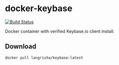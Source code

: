 # docker-keybase

[![Build Status][travis-ci-badge]][travis-ci]

Docker container with verified Keybase.io client install.

## Download

```
docker pull langrisha/keybase:latest
```

[travis-ci]: https://travis-ci.org/langri-sha/docker-keybase
[travis-ci-badge]: https://travis-ci.org/langri-sha/docker-keybase.svg?branch=master
